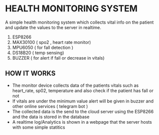 
# HEALTH MONITORING SYSTEM

A simple health monitoring system which collects vital info on the patient and update the values to the server in realtime.

1. ESP8266
2. MAX30100 ( spo2 , heart rate monitor)
3. MPU6050 ( for fall detection )
4. DS18B20 ( temp sensing)
5. BUZZER ( for alert if fall or decrease in vitals)



## HOW IT WORKS

- The monitor device collects data of the patients vitals such as heart_rate, sp02, temperature and also check if the patient has fall or not
- If vitals are under the minimum value alert will be given in buzzer and other online services ( telegram bot )
- The collected data is the send to the cloud server using the ESP8266 and the data is stored in the database
- A realtime log/Analytics is shown in a webpage that the server hosts with some simple statitics
